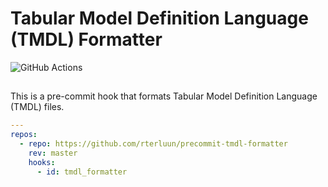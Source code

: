 # Tabular Model Definition Language (TMDL) Formatter
![GitHub Actions](https://github.com/rterluun/precommit-tmdl-formatter/actions/workflows/main.yml/badge.svg)

## 
This is a pre-commit hook that formats Tabular Model Definition Language (TMDL) files.


```yaml
---
repos:
  - repo: https://github.com/rterluun/precommit-tmdl-formatter
    rev: master
    hooks:
      - id: tmdl_formatter
```
